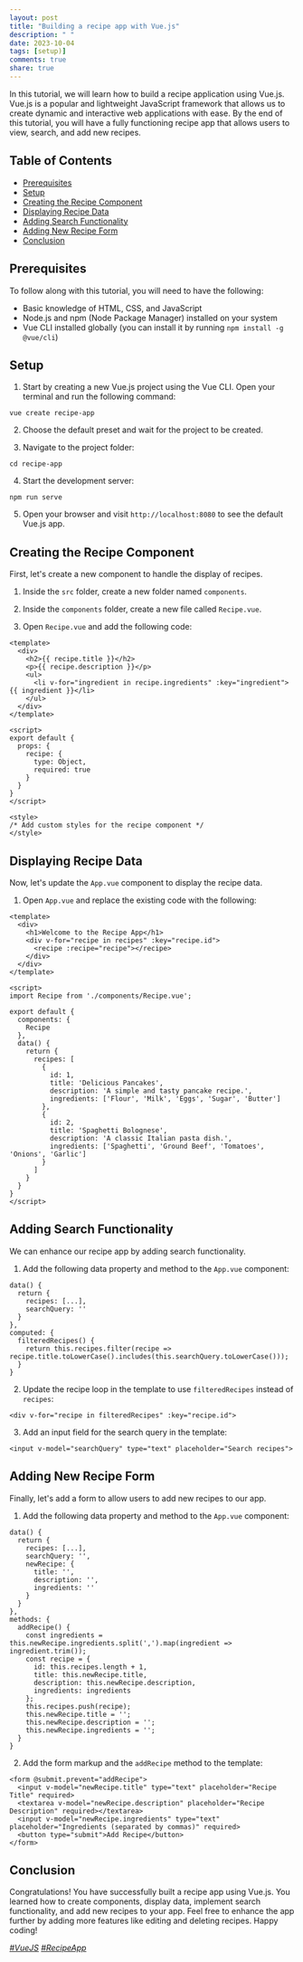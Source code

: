 ```yaml
---
layout: post
title: "Building a recipe app with Vue.js"
description: " "
date: 2023-10-04
tags: [setup)]
comments: true
share: true
---
```


In this tutorial, we will learn how to build a recipe application using Vue.js. Vue.js is a popular and lightweight JavaScript framework that allows us to create dynamic and interactive web applications with ease. By the end of this tutorial, you will have a fully functioning recipe app that allows users to view, search, and add new recipes.

## Table of Contents

- [Prerequisites](#prerequisites)
- [Setup](#setup)
- [Creating the Recipe Component](#creating-the-recipe-component)
- [Displaying Recipe Data](#displaying-recipe-data)
- [Adding Search Functionality](#adding-search-functionality)
- [Adding New Recipe Form](#adding-new-recipe-form)
- [Conclusion](#conclusion)

## Prerequisites
To follow along with this tutorial, you will need to have the following:

- Basic knowledge of HTML, CSS, and JavaScript
- Node.js and npm (Node Package Manager) installed on your system
- Vue CLI installed globally (you can install it by running `npm install -g @vue/cli`)

## Setup
1. Start by creating a new Vue.js project using the Vue CLI. Open your terminal and run the following command:
```
vue create recipe-app
```

2. Choose the default preset and wait for the project to be created.

3. Navigate to the project folder:
```
cd recipe-app
```

4. Start the development server:
```
npm run serve
```

5. Open your browser and visit `http://localhost:8080` to see the default Vue.js app.

## Creating the Recipe Component
First, let's create a new component to handle the display of recipes. 

1. Inside the `src` folder, create a new folder named `components`.

2. Inside the `components` folder, create a new file called `Recipe.vue`.

3. Open `Recipe.vue` and add the following code:
```vue
<template>
  <div>
    <h2>{{ recipe.title }}</h2>
    <p>{{ recipe.description }}</p>
    <ul>
      <li v-for="ingredient in recipe.ingredients" :key="ingredient">{{ ingredient }}</li>
    </ul>
  </div>
</template>

<script>
export default {
  props: {
    recipe: {
      type: Object,
      required: true
    }
  }
}
</script>

<style>
/* Add custom styles for the recipe component */
</style>
```

## Displaying Recipe Data
Now, let's update the `App.vue` component to display the recipe data.

1. Open `App.vue` and replace the existing code with the following:
```vue
<template>
  <div>
    <h1>Welcome to the Recipe App</h1>
    <div v-for="recipe in recipes" :key="recipe.id">
      <recipe :recipe="recipe"></recipe>
    </div>
  </div>
</template>

<script>
import Recipe from './components/Recipe.vue';

export default {
  components: {
    Recipe
  },
  data() {
    return {
      recipes: [
        {
          id: 1,
          title: 'Delicious Pancakes',
          description: 'A simple and tasty pancake recipe.',
          ingredients: ['Flour', 'Milk', 'Eggs', 'Sugar', 'Butter']
        },
        {
          id: 2,
          title: 'Spaghetti Bolognese',
          description: 'A classic Italian pasta dish.',
          ingredients: ['Spaghetti', 'Ground Beef', 'Tomatoes', 'Onions', 'Garlic']
        }
      ]
    }
  }
}
</script>
```

## Adding Search Functionality
We can enhance our recipe app by adding search functionality.

1. Add the following data property and method to the `App.vue` component:
```vue
data() {
  return {
    recipes: [...],
    searchQuery: ''
  }
},
computed: {
  filteredRecipes() {
    return this.recipes.filter(recipe => recipe.title.toLowerCase().includes(this.searchQuery.toLowerCase()));
  }
}
```

2. Update the recipe loop in the template to use `filteredRecipes` instead of `recipes`:
```vue
<div v-for="recipe in filteredRecipes" :key="recipe.id">
```

3. Add an input field for the search query in the template:
```vue
<input v-model="searchQuery" type="text" placeholder="Search recipes">
```

## Adding New Recipe Form
Finally, let's add a form to allow users to add new recipes to our app.

1. Add the following data property and method to the `App.vue` component:
```vue
data() {
  return {
    recipes: [...],
    searchQuery: '',
    newRecipe: {
      title: '',
      description: '',
      ingredients: ''
    }
  }
},
methods: {
  addRecipe() {
    const ingredients = this.newRecipe.ingredients.split(',').map(ingredient => ingredient.trim());
    const recipe = {
      id: this.recipes.length + 1,
      title: this.newRecipe.title,
      description: this.newRecipe.description,
      ingredients: ingredients
    };
    this.recipes.push(recipe);
    this.newRecipe.title = '';
    this.newRecipe.description = '';
    this.newRecipe.ingredients = '';
  }
}
```

2. Add the form markup and the `addRecipe` method to the template:
```vue
<form @submit.prevent="addRecipe">
  <input v-model="newRecipe.title" type="text" placeholder="Recipe Title" required>
  <textarea v-model="newRecipe.description" placeholder="Recipe Description" required></textarea>
  <input v-model="newRecipe.ingredients" type="text" placeholder="Ingredients (separated by commas)" required>
  <button type="submit">Add Recipe</button>
</form>
```

## Conclusion
Congratulations! You have successfully built a recipe app using Vue.js. You learned how to create components, display data, implement search functionality, and add new recipes to your app. Feel free to enhance the app further by adding more features like editing and deleting recipes. Happy coding!

*[#VueJS](https://example.com/vuejs) [#RecipeApp](https://example.com/recipeapp)*